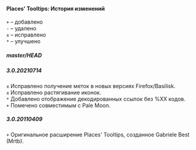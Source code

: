 ﻿#### Places' Tooltips: История изменений

`+` – добавлено<br>
`-` – удалено<br>
`x` – исправлено<br>
`*` – улучшено<br>

##### master/HEAD
##### 3.0.20210714
`x` Исправлено получение меток в новых версиях Firefox/Basilisk.<br>
`x` Исправлено растягивание иконок.<br>
`*` Добавлено отображение декодированных ссылок без %XX кодов.<br>
`+` Помечено совместимым с Pale Moon.<br>

##### 3.0.20110409
`+` Оригинальное расширение Places' Tooltips, созданное Gabriele Best (Mrtb).<br>